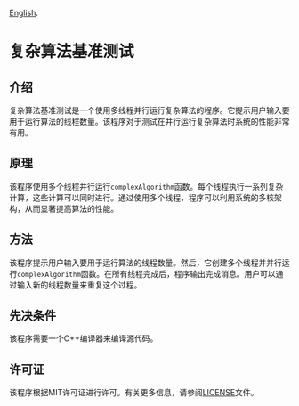 [English]("README.md" "English"). 
# 复杂算法基准测试

## 介绍

复杂算法基准测试是一个使用多线程并行运行复杂算法的程序。它提示用户输入要用于运行算法的线程数量。该程序对于测试在并行运行复杂算法时系统的性能非常有用。

## 原理

该程序使用多个线程并行运行`complexAlgorithm`函数。每个线程执行一系列复杂计算，这些计算可以同时进行。通过使用多个线程，程序可以利用系统的多核架构，从而显著提高算法的性能。

## 方法

该程序提示用户输入要用于运行算法的线程数量。然后，它创建多个线程并并行运行`complexAlgorithm`函数。在所有线程完成后，程序输出完成消息。用户可以通过输入新的线程数量来重复这个过程。

## 先决条件

该程序需要一个C++编译器来编译源代码。

## 许可证

该程序根据MIT许可证进行许可。有关更多信息，请参阅[LICENSE](LICENSE)文件。
